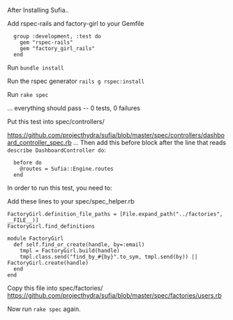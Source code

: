 After Installing Sufia..

Add rspec-rails and factory-girl to your Gemfile 
```
  group :development, :test do
    gem "rspec-rails"
    gem "factory_girl_rails"
  end
```

Run `bundle install`

Run the rspec generator `rails g rspec:install`

Run `rake spec`

… everything should pass -- 0 tests, 0 failures

Put this test into spec/controllers/  

https://github.com/projecthydra/sufia/blob/master/spec/controllers/dashboard_controller_spec.rb
... Then add this before block after the line that reads `describe DashboardController do`: 

```
  before do
    @routes = Sufia::Engine.routes
  end
```

In order to run this test, you need to:

Add these lines to your spec/spec_helper.rb

```
FactoryGirl.definition_file_paths = [File.expand_path("../factories", __FILE__)]
FactoryGirl.find_definitions

module FactoryGirl
  def self.find_or_create(handle, by=:email)
    tmpl = FactoryGirl.build(handle)
    tmpl.class.send("find_by_#{by}".to_sym, tmpl.send(by)) || FactoryGirl.create(handle)
  end
end
```
Copy this file into spec/factories/
https://github.com/projecthydra/sufia/blob/master/spec/factories/users.rb

Now run `rake spec` again.